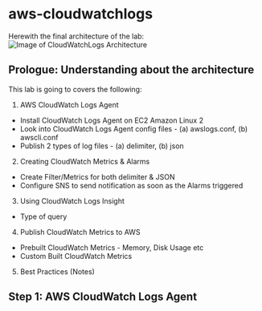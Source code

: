 # aws-cloudwatchlogs

Herewith the final architecture of the lab:
![Image of CloudWatchLogs Architecture](https://d2908q01vomqb2.cloudfront.net/fc074d501302eb2b93e2554793fcaf50b3bf7291/2018/04/25/SPO_Data-ingestion_final.png)

## Prologue: Understanding about the architecture
This lab is going to covers the following:
1. AWS CloudWatch Logs Agent
  * Install CloudWatch Logs Agent on EC2 Amazon Linux 2
  * Look into CloudWatch Logs Agent config files - (a) awslogs.conf, (b) awscli.conf
  * Publish 2 types of log files - (a) delimiter, (b) json
2. Creating CloudWatch Metrics & Alarms
  * Create Filter/Metrics for both delimiter & JSON
  * Configure SNS to send notification as soon as the Alarms triggered
3. Using CloudWatch Logs Insight
  * Type of query
4. Publish CloudWatch Metrics to AWS
  * Prebuilt CloudWatch Metrics - Memory, Disk Usage etc
  * Custom Built CloudWatch Metrics
5. Best Practices (Notes)


## Step 1: AWS CloudWatch Logs Agent
